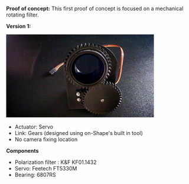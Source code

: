 **Proof of concept:**
This first proof of concept is focused on a mechanical rotating filter.

**Version 1:**

<img src="IMG/WIN_20250209_15_25_40_Pro.jpg" width="400" />

* Actuator: Servo
* Link: Gears (designed using on-Shape's built in tool)
* No camera fixing location

**Components**
* Polarization filter : K&F KF01.1432
* Servo: Feetech FT5330M
* Bearing:  6807RS
